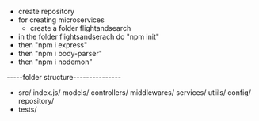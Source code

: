 - create repository
- for creating microservices
  - create a folder flightandsearch
- in the folder flightsandserach do "npm init"
- then "npm i express"
- then "npm i body-parser"
- then "npm i nodemon"

-----folder structure---------------
- src/
   index.js/
   models/
   controllers/
   middlewares/
   services/
   utiils/
   config/
   repository/
- tests/